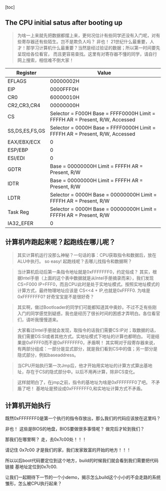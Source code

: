 [toc]

## The CPU initial satus after booting up

> 为啥一上来就先把数据都摆上来，更何况估计有些同学还没有入门呢，对有些寄存器还有些陌生。岂不是欺负人吗？ 非也！ 21世纪什么最重要，人才！那学习计算机什么最重要？当然是经过验证的数据；所以第一时间要先呈现给各位看官，
而且更容易查找。这里有对寄存器不懂的同学，请自行网上搜索，相信难不倒大家！


|Register|Value|
|-|-|
|EFLAGS|00000002H|
|EIP|0000FFF0H|
|CR0|60000010H|
|CR2,CR3,CR4|00000000H|
|CS| Selector = F000H  Base = FFFF0000H  Limit = FFFFH AR = Present, R/W, Accessed |
|SS,DS,ES,FS,GS| Selector = 0000H  Base = FFFF0000H  Limit = FFFFH  AR = Present, R/W, Accessed|
|EAX/EBX/ECX|0|
|ESP/EBP|0|
|ESI/EDI|0|
|GDTR|Base = 00000000H Limit = FFFFH AR = Present, R/W|
|IDTR|Base = 00000000H Limit = FFFFH AR = Present, R/W|
|LDTR|Selector = 0000H Base = 00000000H Limit = FFFFH AR = Present, R/W|
|Task Reg|Selector = 0000H Base = 00000000H Limit = FFFFH AR = Present, R/W|
|IA32_EFER|0|

## 计算机咋跑起来呢？起跑线在哪儿呢？
> 其实计算机运行没那么神秘？一句话的事：CPU获取指令和数据后，放在ALU中执行。
> so easy!
> 起跑线呢？去哪儿找指令和数据啊？

> 当计算机启动后第一条指令地址就是0xFFFFFFF0，约定俗成？ 
> 其实，根据Intel手册（上面的这个表中数据就是从Intel手册摘录而来），我们发现 CS=F000 IP=FFF0，而且CPU此时是处于实地址模式。按照实地址模式的计算方式，最终物理地址应该是 CS<<4 + IP,也就是0xFFFF0. 为啥是0xFFFFFFF0? 好奇宝宝是不是很好奇？

> 其实啊，做过Bootloader的同学们可能都知道其中奥妙。不过不乏有些刚入门的同学感觉到疑惑，我也是经历了很长时间的困惑才弄明白。各位看官们，请听我慢慢道来。

> 大家看过Intel手册就会发现，取指令的话我们需要CS:IP对；取数据的话，我们需要DS:SI或者其他方式。实地址模式下地址的计算也都明白。 可是结果是0xFFFF0而不是0xFFFFFFF0，矛盾啊！ 其实啊对于段寄存器来说，有两部分组成：一部分是显式部分，就是我们看到CS中的值；另一部分是隐式部分，例如baseaddress。

> 当CPU开始执行第一次Jmp后，他才开始用实地址的计算方式算出基地址，存在于CS的隐式部分中。以后不用再计算，除非CS变化。

> 这样就明白了，在jmp之前，指令的基地址为啥是0xFFFFFFF0了吧。 不矛盾了吧！ 基地址是预设成0xFFFFFFF0,和实地址计算方式不矛盾。


## 计算机开始执行

既然0xFFFFFFF0是第一个执行的指令存放出，那么我们的代码应该放在这里吗？

非也！ 这些是BIOS的地盘，BIOS要做很多事情呢？
做完后才轮到我们？ 

那我们在哪里啊？ 走，去0x7c00处！！！

请记住 0x7c00 才是我们的家，我们发家致富的开始的地方！！！

所以以后boot代码要定位到这个地方，build的时候我们就会看到我们需要把代码链接 基地址定位到0x7c00.

让我们一起期待下一节的一个小demo，揭示怎么build这个小小的不会走路的系统雏形，怎么被CPU执行起来？
